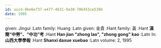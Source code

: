 ```yaml
---
id: uuid-9be6e737-e477-4831-9a30-706453ce539b
date: 1995
---
```


given: Jingui :Latn
family: Huang :Latn
given: 金貴 :Hant
family: 黃 :Hant
**漢簡“中勞”、“中功”考** :Hant
**Han jian "zhong lao", "zhong gong" kao** :Latn
In: 
**山西大學學報** :Hant
**Shanxi daxue xuebao** :Latn
volume: 2, 1995